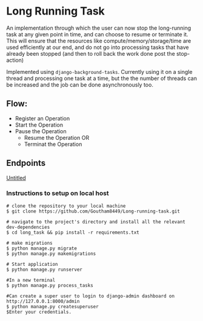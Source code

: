 # Long Running Task

An implementation through which the user can now stop the long-running task at any given point in time, and can choose to resume or terminate it. This will ensure that the resources like compute/memory/storage/time are used efficiently at our end, and do not go into processing tasks that have already been stopped (and then to roll back the work done post the stop-action)

Implemented using `django-background-tasks`. Currently using it on a single thread and processing one task at a time, but the the number of threads can be increased and the job can be done asynchronously too.

## Flow:

- Register an Operation
- Start the Operation
- Pause the Operation
    - Resume the Operation OR
    - Terminat the Operation

## Endpoints

[Untitled](https://www.notion.so/1a3f1f064e66467885fef6100f64a4a0)

### Instructions to setup on local host

```
# clone the repository to your local machine
$ git clone https://github.com/Goutham8449/Long-running-task.git

# navigate to the project's directory and install all the relevant dev-dependencies
$ cd long_task && pip install -r requirements.txt

# make migrations
$ python manage.py migrate
$ python manage.py makemigrations

# Start application
$ python manage.py runserver

#In a new terminal
$ python manage.py process_tasks

#Can create a super user to login to django-admin dashboard on http://127.0.0.1:8000/admin
$ python manage.py createsuperuser
$Enter your credentials.
```